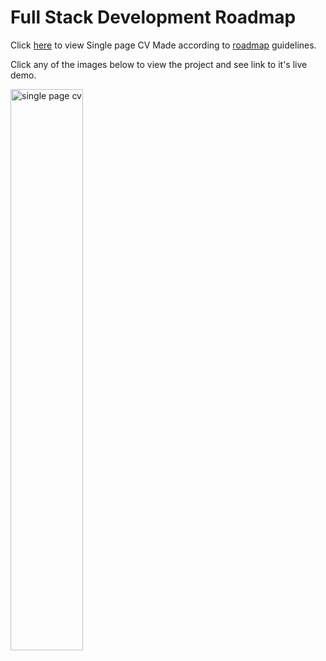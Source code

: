 # Full Stack Development Roadmap 
Click [here](https://fector101.github.io/Full-Stack-Dev-Roadmap/) to view Single page CV Made according to [roadmap](https://roadmap.sh/projects/single-page-cv)  guidelines.

Click any of the images below to view the project and see link to it's live demo.
<p align="left">
  <a href='/Frontend-QA/Single-Page CV/'>
    <img width="48%" src="./assets/imgs/single-page-cv.jpg" alt="single page cv" />
  </a>
</p>
